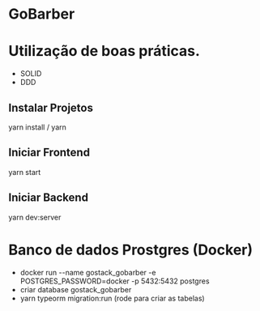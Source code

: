 # GoBarber

# Utilização de boas práticas.
* SOLID
* DDD

## Instalar Projetos
 yarn install / yarn

## Iniciar Frontend
 yarn start

## Iniciar Backend
 yarn dev:server
 
 
 
 # Banco de dados Prostgres (Docker)
 - docker run --name gostack_gobarber -e POSTGRES_PASSWORD=docker -p 5432:5432 postgres
 - criar database gostack_gobarber
 - yarn typeorm migration:run (rode para criar as tabelas)
 
